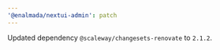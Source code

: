 ```yaml
---
'@enalmada/nextui-admin': patch
---
```


Updated dependency `@scaleway/changesets-renovate` to `2.1.2`.
